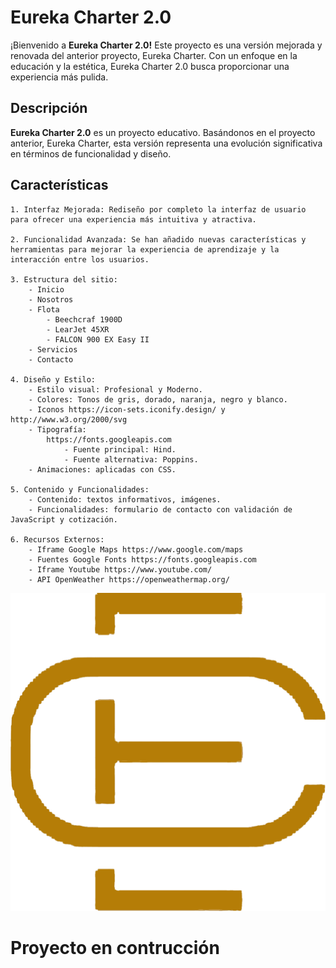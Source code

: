 # Eureka Charter 2.0

¡Bienvenido a **Eureka Charter 2.0!** Este proyecto es una versión mejorada y renovada del anterior proyecto, Eureka Charter. Con un enfoque en la educación y la estética, Eureka Charter 2.0 busca proporcionar una experiencia más pulida.

## Descripción
**Eureka Charter 2.0** es un proyecto educativo. Basándonos en el proyecto anterior, Eureka Charter, esta versión representa una evolución significativa en términos de funcionalidad y diseño.

## Características
    1. Interfaz Mejorada: Rediseño por completo la interfaz de usuario para ofrecer una experiencia más intuitiva y atractiva.

    2. Funcionalidad Avanzada: Se han añadido nuevas características y herramientas para mejorar la experiencia de aprendizaje y la interacción entre los usuarios.

    3. Estructura del sitio: 
        - Inicio
        - Nosotros
        - Flota
            - Beechcraf 1900D
            - LearJet 45XR
            - FALCON 900 EX Easy II
        - Servicios
        - Contacto

    4. Diseño y Estilo:
        - Estilo visual: Profesional y Moderno.
        - Colores: Tonos de gris, dorado, naranja, negro y blanco.
        - Iconos https://icon-sets.iconify.design/ y http://www.w3.org/2000/svg
        - Tipografía:
            https://fonts.googleapis.com
                - Fuente principal: Hind.
                - Fuente alternativa: Poppins.
        - Animaciones: aplicadas con CSS.

    5. Contenido y Funcionalidades:
        - Contenido: textos informativos, imágenes.
        - Funcionalidades: formulario de contacto con validación de JavaScript y cotización.

    6. Recursos Externos:
        - Iframe Google Maps https://www.google.com/maps
        - Fuentes Google Fonts https://fonts.googleapis.com
        - Iframe Youtube https://www.youtube.com/
        - API OpenWeather https://openweathermap.org/


![logo Eureka](./media/img/EC_logo.png)

# Proyecto en contrucción